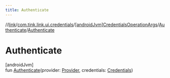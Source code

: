```yaml
---
title: Authenticate
---
```

//[link](../../../../index.html)/[com.tink.link.ui.credentials](../../index.html)/[[androidJvm]CredentialsOperationArgs](../index.html)/[Authenticate](index.html)/[Authenticate](-authenticate.html)



# Authenticate



[androidJvm]\
fun [Authenticate](-authenticate.html)(provider: [Provider](../../../com.tink.model.provider/[android-jvm]-provider/index.html), credentials: [Credentials](../../../com.tink.model.credentials/[android-jvm]-credentials/index.html))




